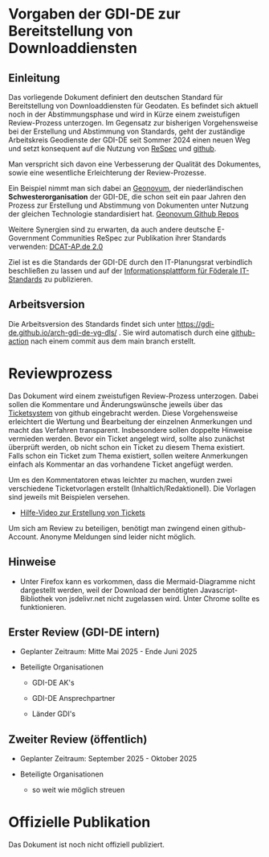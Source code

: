 # Vorgaben der GDI-DE zur Bereitstellung von Downloaddiensten

## Einleitung

Das vorliegende Dokument definiert den deutschen Standard für Bereitstellung von Downloaddiensten für Geodaten.
Es befindet sich aktuell noch in der Abstimmungsphase und wird in Kürze einem zweistufigen Review-Prozess unterzogen.
Im Gegensatz zur bisherigen Vorgehensweise bei der Erstellung und Abstimmung von Standards, geht der zuständige Arbeitskreis Geodienste der GDI-DE seit Sommer 2024 einen neuen Weg und setzt konsequent auf die Nutzung von [ReSpec](https://respec.org/docs/) und [github](https://github.com/). 

Man verspricht sich davon eine Verbesserung der Qualität des Dokumentes, sowie eine wesentliche Erleichterung der Review-Prozesse.

Ein Beispiel nimmt man sich dabei an [Geonovum](https://www.geonovum.nl/), der niederländischen **Schwesterorganisation** der GDI-DE, die schon seit ein paar Jahren den Prozess zur Erstellung und Abstimmung von Dokumenten unter Nutzung der gleichen Technologie standardisiert hat. [Geonovum Github Repos](https://github.com/geonovum)

Weitere Synergien sind zu erwarten, da auch andere deutsche E-Government Communities ReSpec zur Publikation ihrer Standards verwenden:
[DCAT-AP.de 2.0](https://www.dcat-ap.de/def/dcatde/2.0/spec/)

Ziel ist es die Standards der GDI-DE durch den IT-Planungsrat verbindlich beschließen zu lassen und auf der [Informationsplattform für Föderale IT-Standards](https://docs.fitko.de/fit-standards/) zu publizieren. 

## Arbeitsversion

Die Arbeitsversion des Standards findet sich unter https://gdi-de.github.io/arch-gdi-de-vg-dls/ .
Sie wird automatisch durch eine [github-action](https://github.com/gdi-de/arch-gdi-de-vg-dls/blob/main/.github/workflows/static.yml) nach einem commit aus dem main branch erstellt.

# Reviewprozess

Das Dokument wird einem zweistufigen Review-Prozess unterzogen. Dabei sollen die Kommentare und Änderungswünsche jeweils über das [Ticketsystem](https://github.com/gdi-de/arch-gdi-de-vg-dls/issues) von github eingebracht werden. Diese Vorgehensweise erleichtert die Wertung und Bearbeitung der einzelnen Anmerkungen und macht das Verfahren transparent. Insbesondere sollen doppelte Hinweise vermieden werden. Bevor ein Ticket angelegt wird, sollte also zunächst überprüft werden, ob nicht schon ein Ticket zu diesem Thema existiert. 
Falls schon ein Ticket zum Thema existiert, sollen weitere Anmerkungen einfach als Kommentar an das vorhandene Ticket angefügt werden.

Um es den Kommentatoren etwas leichter zu machen, wurden zwei verschiedene Ticketvorlagen erstellt (Inhaltlich/Redaktionell). Die Vorlagen sind jeweils mit Beispielen versehen.

* [Hilfe-Video zur Erstellung von Tickets](https://gdi-de.github.io/arch-gdi-de-vg-dls/media/create_ticket.mp4) 

Um sich am Review zu beteiligen, benötigt man zwingend einen github-Account. Anonyme Meldungen sind leider nicht möglich.

## Hinweise

* Unter Firefox kann es vorkommen, dass die Mermaid-Diagramme nicht dargestellt werden, weil der Download der benötigten Javascript-Bibliothek von jsdelivr.net nicht zugelassen wird. Unter Chrome sollte es funktionieren.

## Erster Review (GDI-DE intern)

* Geplanter Zeitraum: Mitte Mai 2025 - Ende Juni 2025

* Beteiligte Organisationen

    * GDI-DE AK's

    * GDI-DE Ansprechpartner 

    * Länder GDI's

## Zweiter Review (öffentlich)

* Geplanter Zeitraum: September 2025 - Oktober 2025

* Beteiligte Organisationen

    * so weit wie möglich streuen


# Offizielle Publikation

Das Dokument ist noch nicht offiziell publiziert. 